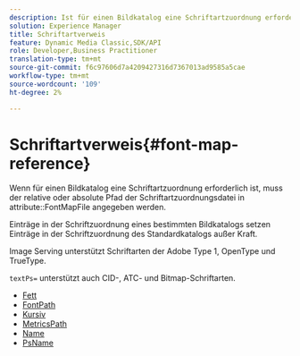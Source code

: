 ```yaml
---
description: Ist für einen Bildkatalog eine Schriftartzuordnung erforderlich, muss der relative oder absolute Pfad der Schriftartzuordnungsdatei im Attribut FontMapFile angegeben werden.
solution: Experience Manager
title: Schriftartverweis
feature: Dynamic Media Classic,SDK/API
role: Developer,Business Practitioner
translation-type: tm+mt
source-git-commit: f6c97606d7a4209427316d7367013ad9585a5cae
workflow-type: tm+mt
source-wordcount: '109'
ht-degree: 2%

---
```



# Schriftartverweis{#font-map-reference}

Wenn für einen Bildkatalog eine Schriftartzuordnung erforderlich ist, muss der relative oder absolute Pfad der Schriftartzuordnungsdatei in attribute::FontMapFile angegeben werden.

Einträge in der Schriftzuordnung eines bestimmten Bildkatalogs setzen Einträge in der Schriftzuordnung des Standardkatalogs außer Kraft.

Image Serving unterstützt Schriftarten der Adobe Type 1, OpenType und TrueType.

`textPs=` unterstützt auch CID-, ATC- und Bitmap-Schriftarten.

* [Fett](r-bold-font.md)
* [FontPath](r-fontpath-font.md)
* [Kursiv](r-italic-font.md)
* [MetricsPath](r-metricspath-font.md)
* [Name](r-name-font.md)
* [PsName](r-psname-font.md)
